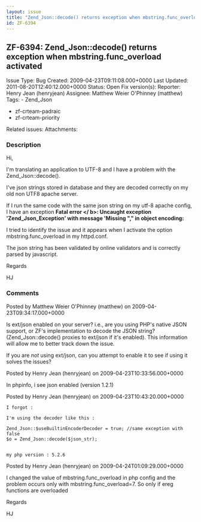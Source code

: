 ```yaml
---
layout: issue
title: "Zend_Json::decode() returns exception when mbstring.func_overload activated"
id: ZF-6394
---
```


ZF-6394: Zend\_Json::decode() returns exception when mbstring.func\_overload activated
--------------------------------------------------------------------------------------

 Issue Type: Bug Created: 2009-04-23T09:11:08.000+0000 Last Updated: 2011-08-20T12:40:12.000+0000 Status: Open Fix version(s): 
 Reporter:  Henry Jean (henryjean)  Assignee:  Matthew Weier O'Phinney (matthew)  Tags: - Zend\_Json
- zf-crteam-padraic
- zf-crteam-priority
 
 Related issues: 
 Attachments: 
### Description

Hi,

I'm translating an application to UTF-8 and I have a problem with the Zend\_Json::decode().

I've json strings stored in database and they are decoded correctly on my old non UTF8 apache server.

If I run the same code with the same json string on my utf-8 apache config, I have an exception  **Fatal error </ b>: Uncaught exception 'Zend\_Json\_Exception' with message 'Missing "," in object encoding:**

I tried to identify the issue and it appears when I activate the option mbstring.func\_overload in my httpd.conf.

The json string has been validated by online validators and is correctly parsed by javascript.

Regards

HJ

 

 

### Comments

Posted by Matthew Weier O'Phinney (matthew) on 2009-04-23T09:34:17.000+0000

Is ext/json enabled on your server? i.e., are you using PHP's native JSON support, or ZF's implementation to decode the JSON string? (Zend\_Json::decode() proxies to ext/json if it's enabled). This information will allow me to better track down the issue.

If you are _not_ using ext/json, can you attempt to enable it to see if using it solves the issues?

 

 

Posted by Henry Jean (henryjean) on 2009-04-23T10:33:56.000+0000

In phpinfo, i see json enabled (version 1.2.1)

 

 

Posted by Henry Jean (henryjean) on 2009-04-23T10:43:20.000+0000

 
    I forgot :
    
    I'm using the decoder like this :
    
    Zend_Json::$useBuiltinEncoderDecoder = true; //same exception with false
    $o = Zend_Json::decode($json_str);
    
    
    my php version : 5.2.6


 

 

Posted by Henry Jean (henryjean) on 2009-04-24T01:09:29.000+0000

I changed the value of mbstring.func\_overload in php config and the problem occurs only with mbstring.func\_overload=7. So only if ereg functions are overloaded

Regards

HJ

 

 